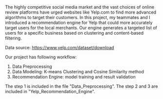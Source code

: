 The highly competitive social media market and the vast choices of online review platforms have urged websites like Yelp.com to find more advanced algorithms to target their customers. In this project, my teammates and I introduced a recommendation engine for Yelp that could more accurately target users for the local merchants. Our engine generates a targeted list of users for a specific business based on clustering and content-based filtering.

Data source: https://www.yelp.com/dataset/download

Our project has following workflow:

1. Data Preprocessing
2. Data Modeling: K-means Clustering and Cosine Similarity method
3. Recommendation Engine: model training and result validation

The step 1 is included in the file "Data_Preprocessing". The step 2 and 3 are included in "Yelp_Recommendation_Engine".
